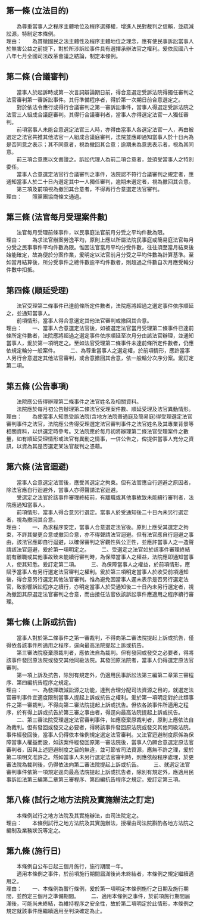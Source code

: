 第一條 (立法目的)
-----------------
　　為尊重當事人之程序主體地位及程序選擇權，增進人民對裁判之信賴，並疏減訟源，特制定本條例。  
理由：　　為貫徹國民之法主體性及程序主體地位之理念，應有使民事訴訟當事人於無害公益之前提下，對於所涉訴訟事件具有選擇承辦法官之權利。爰依民國八十八年七月全國司法改革會議之結論，制定本條例。

第二條 (合議審判)
-----------------
　　當事人於起訴時或第一次言詞辯論期日前，得合意選定受訴法院得獨任審判之法官審判第一審訴訟事件。其行準備程序者，得於第一次期日前合意選定之。  
　　對於依法令應行或得行合議審判之第一審訴訟事件，當事人得選定受訴法院之法官三人組成合議庭審判。其得行合議審判者，當事人亦得選定法官一人獨任審判。  
　　前項當事人未能合意選定法官三人時，亦得由當事人各選定法官一人，再由被選定之法官共推其他法官一人組成合議庭審判，法院並應即通知當事人於十日內為是否同意之表示；其不同意者，視為撤回其合意；逾期未為意思表示者，視為其同意。  
　　前三項合意應以文書證之。訴訟代理人為前二項合意者，並須受當事人之特別委任。  
　　當事人合意選定法官行合議審判之事件，法院認不符行合議審判之規定者，應通知當事人於二十日內選定其中一人獨任審判，逾期未選定者，視為撤回其合意。  
　　第三項及前項視為撤回其合意者，不得再行合意選定法官審判。  
理由：　　照黨團協商條文通過。

第三條 (法官每月受理案件數)
---------------------------
　　法官每月受理前條事件，以民事庭法官前月分受之平均件數為限。  
理由：　　為求法官辦案勞逸平均，原則上應以所屬法院民事庭或簡易庭法官每月分受之民事事件平均件數為限。惟因法官當月平均分受件數，往往須至當月結束後始能確定，故為便於分案作業，爰明定以法官前月分受之平均件數為計算基準。至如當月結算後，所分受事件之總件數逾平均件數者，則超過之件數自次月應受輪分件數中扣抵。

第四條 (順延受理)
-----------------
　　法官受理第二條事件已達前條所定件數者，法院應將超過之選定事件依序順延之，並通知當事人。  
　　前項情形，當事人得合意選定其他法官審判或撤回其合意。  
理由：　　一、當事人合意選定法官後，如被選定法官當月受理第二條事件已達前條所定件數者，法院應將超過之選定事件依序順延至次月分由該法官辦理，並通知當事人，爰於第一項明定之。至如法官受理第二條事件未達前條所定件數者，仍應依規定輪分一般案件。
　　二、為尊重當事人之選定權，於前項情形，應許當事人另行合意選定其他法官審判，或合意撤回其合意，依一般輪分次序分案。爰訂定第二項。

第五條 (公告事項)
-----------------
　　法院應公告得辦理第二條事件之法官姓名及相關資料。  
　　法院應於每月初公告辦理第二條法官受理案件數、順延受理及法官異動情形。  
理由：　　為使當事人知悉受訴法院(含地方法院普通庭及簡易庭)得受理選定法官審判事件之法官，法院應公告得受理選定法官審判事件之法官姓名及其專業背景等相關資料，以供選定時參考。又法院應於每月初將辦理第二條法官受理案件之數量，如有順延受理情形或法官有異動之情事，一併公告之，俾提供當事人充分之資訊，以資為其是否選定某法官裁判之憑藉。

第六條 (法官迴避)
-----------------
　　當事人合意選定法官後，應受其選定之拘束。但有法官應自行迴避之原因者，除法官應自行迴避外，當事人亦得聲請法官迴避。  
　　受選定之法官於該事件審理終結前，有離職或其他事故致未能續行審判者，法院應通知當事人。  
　　前項情形，當事人得合意另行選定。當事人於受通知後二十日內未另行選定者，視為撤回其合意。  
理由：　　一、為求程序安定，當事人合意選定法官後。原則上應受其選定之拘束，不許其變更合意或撤回合意，亦不得聲請法官迴避。但有法官應自行迴避之事由，該法官應即自行迴避，以確保審判之客觀性與公正性，並應許當事人之一造聲請該法官迴避，爰於第一項明定之。
　　二、受選定之法官如於該事件審理終結前有離職或其他事故致未能續行審判時，為保障當事人之權益，法院應即通知當事人，使其知悉。爰訂定第二項。
　　三、為保障當事人之權益，於前項情形，應賦予當事人有另行選定法官審判之權利。爰於第三項明定當事人於收受前項通知後，得合意另行選定其他法官審判。惟為避免因當事人遲未表示是否另行選定法官，致影響訴訟程序之續行，亦明定當事人於受通知後二十日內未另行選定者，視為撤回其原選定法官審判之合意，而由接任法官依該訴訟事件應適用之程序續行審理。

第七條 (上訴或抗告)
-------------------
　　當事人對於第二條事件之第一審裁判，不得向第二審法院提起上訴或抗告，僅得依各該事件所適用之程序，逕向最高法院提起上訴或抗告。  
　　第三審法院廢棄原裁判者，應依法自為裁判。但有發回或發交之必要者，得將該事件發回原法院或發交其他同級法院。其發回原法院者，當事人仍得選定原法官審判。  
　　第一項上訴及抗告，除別有規定外，仍適用民事訴訟法第三編第二章第三審程序、第四編抗告程序之規定。  
理由：　　一、為發揮疏減訟源之功能，達到合理分配司法資源之目的，就選定法官審判事件宜適度限制當事人提起上訴或抗告之權利。爰於第一項明定對於此類事件之第一審裁判，不得向第二審法院提起上訴或抗告。但依各該事件所適用之程序，於有得上訴或抗告於第三審之事由者，得逕向最高法院提起上訴或抗告。
　　二、第三審法院受理選定法官審判事件，如應廢棄原裁判者，原則上應依法自為裁判。但有發回或發交之必要者，得將該事件發回原法院或發交其他同級法院。事件經發回後，當事人仍得依本條例規定選定法官審判。又法官迴避制度原係為保障當事人權益而設，如該案件經發回原第一審法院後，當事人仍願合意選定原法官審判者，因與上述迴避制度之目的無違，並可節省司法資源，應無不許之理，爰於第二項明文准許之。然如當事人未另行選定法官審判時，則應依般程序處理，於更審法院為裁判後，仍得依法向第二審法院提起上訴或抗告。
　　三、就選定法官審判事件依第一項規定逕向最高法院提起上訴或抗告者，除別有規定外，應適用民事訴訟法第三編第二章第三審程序、第四編抗告程序之規定。爰訂定第三項。

第八條 (試行之地方法院及實施辦法之訂定)
---------------------------------------
　　本條例試行之地方法院及其實施辦法，由司法院定之。  
理由：　　本條例試行之地方法院及其實施辦法，授權由司法院斟酌各地方法院之編制及業務狀況等定之。

第九條 (施行日)
---------------
　　本條例自公布日起三個月施行，施行期間一年。  
　　適用本條例之事件，於前項施行期間屆滿後尚未終結者，本條例之規定繼續適用之。  
理由：　　一、本條例為暫行條例，爰於第一項明定本條例施行之日期及施行期間，並酌定三個月之準備期間。
　　二、適用本條例之事件，於前項施行期間屆滿後，可能尚未終結，為維持程序之安全性，故於第二項明定於此情形，本條例之規定就該事件應繼續適用至判決確定為止。